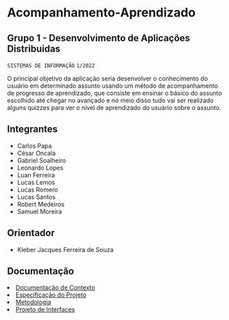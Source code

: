 # Acompanhamento-Aprendizado
## Grupo 1 - Desenvolvimento de Aplicações Distribuidas

`SISTEMAS DE INFORMAÇÃO`
`1/2022`

O principal objetivo da aplicação seria desenvolver o conhecimento do usuário em  determinado assunto usando um  método de acompanhamento de progresso de aprendizado, que consiste em ensinar  o básico  do assunto escolhido até chegar no avançado e no meio disso tudo vai ser realizado alguns quizzes para ver o nível de aprendizado do usuário sobre o assunto.

## Integrantes


* Carlos Papa
* César Oncala
* Gabriel Soalheiro
* Leonardo Lopes
* Luan Ferreira
* Lucas Lemos
* Lucas Romero
* Lucas Santos
* Robert Medeiros 
* Samuel Moreira

## Orientador

* Kleber Jacques Ferreira de Souza

## Documentação
<li><a href="Documentação/01 - Documentação de contexto.md">Documentação de Contexto</a></li>
<li><a href="Documentação/02 - Especificação.md">Especificação do Projeto</a></li>
<li><a href="Documentação/03 - Metodologia.md">Metodologia</a></li>
<li><a href="Documentação/04 - Projeto de Interfaces.md">Projeto de Interfaces</a></li>
